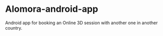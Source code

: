 # Alomora-android-app
Android app for booking an Online 3D session with another one in another country. 

